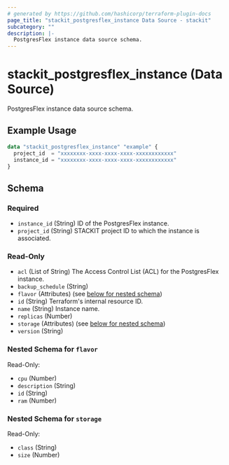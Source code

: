 ```yaml
---
# generated by https://github.com/hashicorp/terraform-plugin-docs
page_title: "stackit_postgresflex_instance Data Source - stackit"
subcategory: ""
description: |-
  PostgresFlex instance data source schema.
---
```


# stackit_postgresflex_instance (Data Source)

PostgresFlex instance data source schema.

## Example Usage

```terraform
data "stackit_postgresflex_instance" "example" {
  project_id  = "xxxxxxxx-xxxx-xxxx-xxxx-xxxxxxxxxxxx"
  instance_id = "xxxxxxxx-xxxx-xxxx-xxxx-xxxxxxxxxxxx"
}
```

<!-- schema generated by tfplugindocs -->
## Schema

### Required

- `instance_id` (String) ID of the PostgresFlex instance.
- `project_id` (String) STACKIT project ID to which the instance is associated.

### Read-Only

- `acl` (List of String) The Access Control List (ACL) for the PostgresFlex instance.
- `backup_schedule` (String)
- `flavor` (Attributes) (see [below for nested schema](#nestedatt--flavor))
- `id` (String) Terraform's internal resource ID.
- `name` (String) Instance name.
- `replicas` (Number)
- `storage` (Attributes) (see [below for nested schema](#nestedatt--storage))
- `version` (String)

<a id="nestedatt--flavor"></a>
### Nested Schema for `flavor`

Read-Only:

- `cpu` (Number)
- `description` (String)
- `id` (String)
- `ram` (Number)


<a id="nestedatt--storage"></a>
### Nested Schema for `storage`

Read-Only:

- `class` (String)
- `size` (Number)
